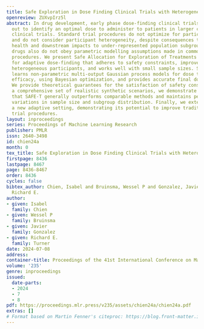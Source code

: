 ```yaml
---
title: Safe Exploration in Dose Finding Clinical Trials with Heterogeneous Participants
openreview: ZUXvpIrz5l
abstract: In drug development, early phase dose-finding clinical trials are carried
  out to identify an optimal dose to administer to patients in larger confirmatory
  clinical trials. Standard trial procedures do not optimize for participant benefit
  and do not consider participant heterogeneity, despite consequences to participants’
  health and downstream impacts to under-represented population subgroups. Many novel
  drugs also do not obey parametric modelling assumptions made in common dose-finding
  procedures. We present Safe Allocation for Exploration of Treatments SAFE-T, a procedure
  for adaptive dose-finding that adheres to safety constraints, improves utility for
  heterogeneous participants, and works well with small sample sizes. SAFE-T flexibly
  learns non-parametric multi-output Gaussian process models for dose toxicity and
  efficacy, using Bayesian optimization, and provides accurate final dose recommendations.
  We provide theoretical guarantees for the satisfaction of safety constraints. Using
  a comprehensive set of realistic synthetic scenarios, we demonstrate empirically
  that SAFE-T generally outperforms comparable methods and maintains performance across
  variations in sample size and subgroup distribution. Finally, we extend SAFE-T to
  a new adaptive setting, demonstrating its potential to improve traditional clinical
  trial procedures.
layout: inproceedings
series: Proceedings of Machine Learning Research
publisher: PMLR
issn: 2640-3498
id: chien24a
month: 0
tex_title: Safe Exploration in Dose Finding Clinical Trials with Heterogeneous Participants
firstpage: 8436
lastpage: 8467
page: 8436-8467
order: 8436
cycles: false
bibtex_author: Chien, Isabel and Bruinsma, Wessel P and Gonzalez, Javier and Turner,
  Richard E.
author:
- given: Isabel
  family: Chien
- given: Wessel P
  family: Bruinsma
- given: Javier
  family: Gonzalez
- given: Richard E.
  family: Turner
date: 2024-07-08
address:
container-title: Proceedings of the 41st International Conference on Machine Learning
volume: '235'
genre: inproceedings
issued:
  date-parts:
  - 2024
  - 7
  - 8
pdf: https://proceedings.mlr.press/v235/assets/chien24a/chien24a.pdf
extras: []
# Format based on Martin Fenner's citeproc: https://blog.front-matter.io/posts/citeproc-yaml-for-bibliographies/
---
```


